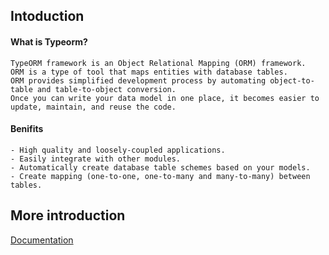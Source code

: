 <!-- @format -->

## Intoduction

#### What is Typeorm?

    TypeORM framework is an Object Relational Mapping (ORM) framework.
    ORM is a type of tool that maps entities with database tables.
    ORM provides simplified development process by automating object-to-table and table-to-object conversion.
    Once you can write your data model in one place, it becomes easier to update, maintain, and reuse the code.

#### Benifits

    - High quality and loosely-coupled applications.
    - Easily integrate with other modules.
    - Automatically create database table schemes based on your models.
    - Create mapping (one-to-one, one-to-many and many-to-many) between tables.

## More introduction

[Documentation](https://www.tutorialspoint.com/typeorm/typeorm_introduction.htm)
